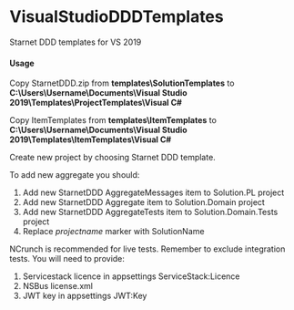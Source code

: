 # VisualStudioDDDTemplates
Starnet DDD templates for VS 2019
#### Usage
Copy StarnetDDD.zip from **templates\SolutionTemplates** to __C:\Users\Username\Documents\Visual Studio 2019\Templates\ProjectTemplates\Visual C#__

Copy ItemTemplates from **templates\ItemTemplates** to __C:\Users\Username\Documents\Visual Studio 2019\Templates\ItemTemplates\Visual C#__


Create new project by choosing Starnet DDD template.

To add new aggregate you should:
1. Add new StarnetDDD AggregateMessages item to Solution.PL project
2. Add new StarnetDDD Aggregate item to Solution.Domain project
3. Add new StarnetDDD AggregateTests item to Solution.Domain.Tests project
4. Replace $projectname$ marker with SolutionName

NCrunch is recommended for live tests. Remember to exclude integration tests.
You will need to provide:
1. Servicestack licence in appsettings ServiceStack:Licence 
2. NSBus license.xml
3. JWT key in appsettings JWT:Key
